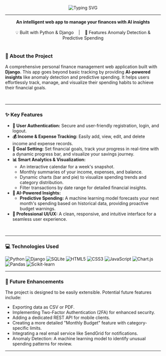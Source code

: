 <div align="center">
  <img src="https://readme-typing-svg.demolab.com?font=Fira+Code&weight=700&size=22&duration=3000&pause=1000&center=true&vCenter=true&width=700&color=3366CC&lines=AI-Powered+Personal+Finance+Tracker" alt="Typing SVG" />
</div>

---

<div align="center">
  <strong>An intelligent web app to manage your finances with AI insights</strong><br><br>
  💡 Built with Python & Django &nbsp;&nbsp; | &nbsp;&nbsp; 🚀 Features Anomaly Detection & Predictive Spending
</div>

<br>

### 🚀 About the Project
A comprehensive personal finance management web application built with **Django**. This app goes beyond basic tracking by providing **AI-powered insights** like anomaly detection and predictive spending. It helps users effortlessly track, manage, and visualize their spending habits to achieve their financial goals.

<br>

---

### ✨ Key Features

- **🔐 User Authentication:** Secure and user-friendly registration, login, and logout.
- **💰 Income & Expense Tracking:** Easily add, view, edit, and delete income and expense records.
- **🎯 Goal Setting:** Set financial goals, track your progress in real-time with a dynamic progress bar, and visualize your savings journey.
- **📊 Smart Analytics & Visualization:**
  - An interactive calendar for a week's snapshot.
  - Monthly summaries of your income, expenses, and balance.
  - Dynamic charts (bar and pie) to visualize spending trends and category distribution.
  - Filter transactions by date range for detailed financial insights.
- **🤖 AI-Powered Insights:**
  - **Predictive Spending:** A machine learning model forecasts your next month's spending based on historical data, providing proactive budget warnings.
- **🎨 Professional UI/UX:** A clean, responsive, and intuitive interface for a seamless user experience.

<br>

---

### 💻 Technologies Used
![Python](https://img.shields.io/badge/python-3670A0?style=for-the-badge&logo=python&logoColor=ffdd54)
![Django](https://img.shields.io/badge/django-%23092E20.svg?style=for-the-badge&logo=django&logoColor=white)
![SQLite](https://img.shields.io/badge/sqlite-%2307405e.svg?style=for-the-badge&logo=sqlite&logoColor=white)
![HTML5](https://img.shields.io/badge/html5-%23E34F26.svg?style=for-the-badge&logo=html5&logoColor=white)
![CSS3](https://img.shields.io/badge/css3-%231572B6.svg?style=for-the-badge&logo=css3&logoColor=white)
![JavaScript](https://img.shields.io/badge/javascript-%23323330.svg?style=for-the-badge&logo=javascript&logoColor=%23F7DF1E)
![Chart.js](https://img.shields.io/badge/chart.js-F5788D.svg?style=for-the-badge&logo=chart.js&logoColor=white)
![Pandas](https://img.shields.io/badge/pandas-%23150458.svg?style=for-the-badge&logo=pandas&logoColor=white)
![Scikit-learn](https://img.shields.io/badge/scikit--learn-%23F7931E.svg?style=for-the-badge&logo=scikit-learn&logoColor=white)

---

### 🚀 Future Enhancements
The project is designed to be easily extensible. Potential future features include:
- Exporting data as CSV or PDF.
- Implementing Two-Factor Authentication (2FA) for enhanced security.
- Adding a dedicated REST API for mobile clients.
- Creating a more detailed "Monthly Budget" feature with category-specific limits.
- Integrating a real email service like SendGrid for notifications.
- Anomaly Detection: A machine learning model to identify unusual spending patterns for review.

---

